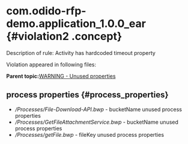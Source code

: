 # com.odido-rfp-demo.application\_1.0.0\_ear {#violation2 .concept}

Description of rule: Activity has hardcoded timeout property

Violation appeared in following files:

**Parent topic:**[WARNING - Unused properties](../../../qa/rules/WARNING_-_Unused_properties.md)

## process properties {#process_properties}

-   */Processes/File-Download-API.bwp* - bucketName unused process properties
-   */Processes/GetFileAttachmentService.bwp* - bucketName unused process properties
-   */Processes/getFile.bwp* - fileKey unused process properties

